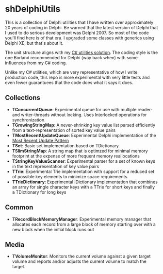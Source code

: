 # shDelphiUtils

This is a collection of Delphi utilities that I have written over approximately 20 years of coding in Delphi. Be warned that the latest version of Delphi that I used to do serious development was Delphi 2007. So most of the code you'll find here is of that era. I upgraded some classes with generics using Delphi XE, but that's about it.

The unit structure aligns with my [C# utilities solution](https://github.com/personalnexus/ShUtilities). The coding style is the one Borland recommended for Delphi (way back when) with some influences from my C# coding.

Unlike my C# utilities, which are very representative of how I write production code, this repo is more experimental with very little tests and even fewer guarantuees that the code does what it says it does.

## Collections

* __TConcurrentQueue__: Experimental queue for use with multiple reader- and writer-threads without locking. Uses Interlocked operations for synchronization.
* __TGrowingStringMap__: A never-shrinking key value list parsed efficiently from a text-representation of sorted key value pairs
* __TMostRecentUpdateQueue__: Experimental Delphi implementation of the [Most Recent Update Pattern](https://personalnexus.wordpress.com/2011/02/27/a-modest-proposal-the-most-recent-update-pattern/)
* __TSet__: Basic set implementation based on TDictionary.
* __TSlimStringMap__: A string map that is optimzed for minimal memory footprint at the expense of more frequent memory reallocations
* __TStringKeyValueScanner__: Experimental parser for a set of known keys in the text representation of key value pairs
* __TTrie__: Experimental Trie implementation with support for a reduced set of possible key elements to minimize space requirements.
* __TTrieDictionary__: Experimental IDictionary implementation that combines an array for single character keys with a TTrie for short keys and finally a TDictionary for long keys

## Common

* __TRecordBlockMemoryManager__: Experimental memory manager that allocates each record from a large block of memory starting over with a new block when the initial block runs out

## Media

* __TVolumeMonitor__: Monitors the current volume against a given target volume and reports and/or adjusts the current volume to match the target.